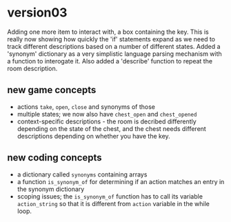 # version03

Adding one more item to interact with, a box containing the key. This is really now showing how quickly the 'if' statements expand as we need to track different descriptions based on a number of different states. Added a 'synonym' dictionary as a very simplistic language parsing mechanism with a function to interogate it. Also added a 'describe' function to repeat the room description.

## new game concepts
* actions `take`, `open`, `close` and synonyms of those
* multiple states; we now also have `chest_open` and `chest_opened`
* context-specific descriptions - the room is decribed differently depending on the state of the chest, and the chest needs different descriptions depending on whether you have the key.

## new coding concepts
* a dictionary called `synonyms` containing arrays
* a function `is_synonym_of` for determining if an action matches an entry in the synonym dictionary
* scoping issues; the `is_synonym_of` function has to call its variable `action_string` so that it is different from `action` variable in the while loop.

